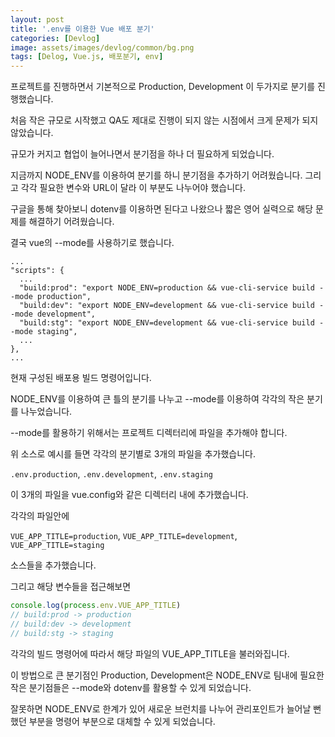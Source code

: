 ```yaml
---
layout: post
title: '.env를 이용한 Vue 배포 분기'
categories: [Devlog]
image: assets/images/devlog/common/bg.png
tags: [Delog, Vue.js, 배포분기, env]
---
```


프로젝트를 진행하면서 기본적으로 Production, Development 이 두가지로 분기를 진행했습니다.

처음 작은 규모로 시작했고 QA도 제대로 진행이 되지 않는 시점에서 크게 문제가 되지 않았습니다.

규모가 커지고 협업이 늘어나면서 분기점을 하나 더 필요하게 되었습니다.

지금까지 NODE_ENV를 이용하여 분기를 하니 분기점을 추가하기 어려웠습니다. 그리고 각각 필요한 변수와 URL이 달라 이 부분도 나누어야 했습니다.

구글을 통해 찾아보니 dotenv를 이용하면 된다고 나왔으나 짧은 영어 실력으로 해당 문제를 해결하기 어려웠습니다.

결국 vue의 --mode를 사용하기로 했습니다.

```
...
"scripts": {
  ...
  "build:prod": "export NODE_ENV=production && vue-cli-service build --mode production",
  "build:dev": "export NODE_ENV=development && vue-cli-service build --mode development",
  "build:stg": "export NODE_ENV=development && vue-cli-service build --mode staging",
  ...
},
...
```

현재 구성된 배포용 빌드 명령어입니다.

NODE_ENV를 이용하여 큰 틀의 분기를 나누고 --mode를 이용하여 각각의 작은 분기를 나누었습니다.

--mode를 활용하기 위해서는 프로젝트 디렉터리에 파일을 추가해야 합니다.

위 소스로 예시를 들면 각각의 분기별로 3개의 파일을 추가했습니다.

`.env.production`, `.env.development`, `.env.staging`

이 3개의 파일을 vue.config와 같은 디렉터리 내에 추가했습니다.

각각의 파일안에

`VUE_APP_TITLE=production`, `VUE_APP_TITLE=development`, `VUE_APP_TITLE=staging`

소스들을 추가했습니다.

그리고 해당 변수들을 접근해보면

```javascript
console.log(process.env.VUE_APP_TITLE)
// build:prod -> production
// build:dev -> development
// build:stg -> staging
```

각각의 빌드 명령어에 따라서 해당 파일의 VUE_APP_TITLE을 불러와집니다.

이 방법으로 큰 분기점인 Production, Development은 NODE_ENV로 팀내에 필요한 작은 분기점들은 --mode와 dotenv를 활용할 수 있게 되었습니다.

잘못하면 NODE_ENV로 한계가 있어 새로운 브런치를 나누어 관리포인트가 늘어날 뻔했던 부분을 명령어 부분으로 대체할 수 있게 되었습니다.
